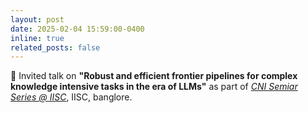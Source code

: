```yaml
---
layout: post
date: 2025-02-04 15:59:00-0400
inline: true
related_posts: false
---
```


🎤 Invited talk on **"Robust and efficient frontier pipelines for complex knowledge intensive tasks in the era of LLMs"** as part of [*CNI Semiar Series @ IISC*](https://cni.iisc.ac.in/seminars/2025-02-04/), IISC, banglore.
